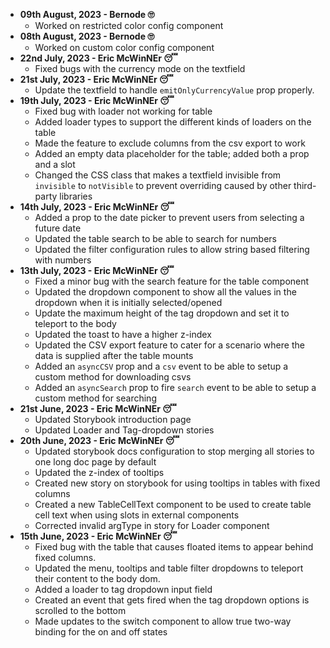 - **09th August, 2023 - Bernode 🙄**
    - Worked on restricted color config component
- **08th August, 2023 - Bernode 🙄**
    - Worked on custom color config component
- **22nd July, 2023 - Eric McWinNEr 😴**
    - Fixed bugs with the currency mode on the textfield
- **21st July, 2023 - Eric McWinNEr 😴**
    - Update the textfield to handle `emitOnlyCurrencyValue` prop properly.
- **19th July, 2023 - Eric McWinNEr 😴**
    - Fixed bug with loader not working for table
    - Added loader types to support the different kinds of loaders on the table
    - Made the feature to exclude columns from the csv export to work
    - Added an empty data placeholder for the table; added both a prop and a slot
    - Changed the CSS class that makes a textfield invisible from `invisible` to `notVisible` to prevent overriding
      caused by other third-party libraries
- **14th July, 2023 - Eric McWinNEr 😴**
    - Added a prop to the date picker to prevent users from selecting a future date
    - Updated the table search to be able to search for numbers
    - Updated the filter configuration rules to allow string based filtering with numbers
- **13th July, 2023 - Eric McWinNEr 😴**
    - Fixed a minor bug with the search feature for the table component
    - Updated the dropdown component to show all the values in the dropdown when it is initially selected/opened
    - Update the maximum height of the tag dropdown and set it to teleport to the body
    - Updated the toast to have a higher z-index
    - Updated the CSV export feature to cater for a scenario where the data is supplied after the table mounts
    - Added an `asyncCSV` prop and a `csv` event to be able to setup a custom method for downloading csvs
    - Added an `asyncSearch` prop to fire `search` event to be able to setup a custom method for searching
- **21st June, 2023 - Eric McWinNEr 😴**
    - Updated Storybook introduction page
    - Updated Loader and Tag-dropdown stories
- **20th June, 2023 - Eric McWinNEr 😴**
    - Updated storybook docs configuration to stop merging all stories to one long doc page by default
    - Updated the z-index of tooltips
    - Created new story on storybook for using tooltips in tables with fixed columns
    - Created a new TableCellText component to be used to create table cell text when using slots in external components
    - Corrected invalid argType in story for Loader component
- **15th June, 2023 - Eric McWinNEr 😴**
    - Fixed bug with the table that causes floated items to appear behind fixed columns.
    - Updated the menu, tooltips and table filter dropdowns to teleport their content to the body dom.
    - Added a loader to tag dropdown input field
    - Created an event that gets fired when the tag dropdown options is scrolled to the bottom
    - Made updates to the switch component to allow true two-way binding for the on and off states
